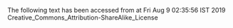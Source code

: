 The following text has been accessed from at Fri Aug 9 02:35:56 IST 2019
Creative_Commons_Attribution-ShareAlike_License
